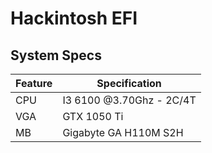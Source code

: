 # Hackintosh EFI

## System Specs
|Feature|Specification  |
|--|--|
| CPU | I3 6100 @3.70Ghz - 2C/4T |
| VGA | GTX 1050 Ti |
| MB | Gigabyte GA H110M S2H |